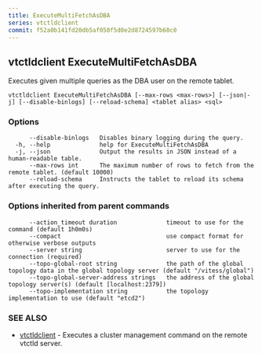 ```yaml
---
title: ExecuteMultiFetchAsDBA
series: vtctldclient
commit: f52a0b141fd20db5af050f5d0e2d8724597b60c0
---
```

## vtctldclient ExecuteMultiFetchAsDBA

Executes given multiple queries as the DBA user on the remote tablet.

```
vtctldclient ExecuteMultiFetchAsDBA [--max-rows <max-rows>] [--json|-j] [--disable-binlogs] [--reload-schema] <tablet alias> <sql>
```

### Options

```
      --disable-binlogs   Disables binary logging during the query.
  -h, --help              help for ExecuteMultiFetchAsDBA
  -j, --json              Output the results in JSON instead of a human-readable table.
      --max-rows int      The maximum number of rows to fetch from the remote tablet. (default 10000)
      --reload-schema     Instructs the tablet to reload its schema after executing the query.
```

### Options inherited from parent commands

```
      --action_timeout duration              timeout to use for the command (default 1h0m0s)
      --compact                              use compact format for otherwise verbose outputs
      --server string                        server to use for the connection (required)
      --topo-global-root string              the path of the global topology data in the global topology server (default "/vitess/global")
      --topo-global-server-address strings   the address of the global topology server(s) (default [localhost:2379])
      --topo-implementation string           the topology implementation to use (default "etcd2")
```

### SEE ALSO

* [vtctldclient](../)	 - Executes a cluster management command on the remote vtctld server.

